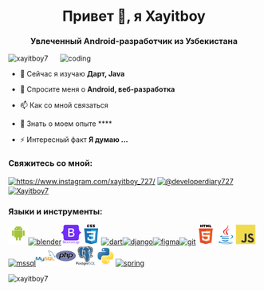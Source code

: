 <h1 align="center">Привет 👋, я Xayitboy</h1>
<h3 align="center">Увлеченный Android-разработчик из Узбекистана</h3>


<p> <img width="400" align="right"src="https://camo.githubusercontent.com/82f491f0f34bdd7b0082f9e122f254a05ac1e3eda4c974761727877fefd11350/68747470733a2f2f692e70696e696d672e636f6d2f6f726967696e616c732f65312f31662f38352f65313166383532396632313531633036383831656534633938616661656337322e676966" alt="coding" /> </p>
<p align="left"> <img src="https://komarev.com/ghpvc/?username=xayitboy7&label=Profile%20views&color=0e75b6&style=flat" alt="xayitboy7" /> </p>

- 🌱 Сейчас я изучаю **Дарт, Java**

- 💬 Спросите меня о **Android, веб-разработка**

- 📫 Как со мной связаться 

- 📄 Знать о моем опыте ****

- ⚡ Интересный факт **Я думаю ...**

<h3 align="left">Свяжитесь со мной:</h3>
<p align="left">
<a href="https://instagram.com/https://www.instagram.com/xayitboy_727/" target="blank"><img align="center" src="https://raw.githubusercontent.com/rahuldkjain/github-profile-readme-generator/master/src/images/icons/Social/instagram.svg" alt="https://www.instagram.com/xayitboy_727/" height="30" width="40" /></a>
<a href="https://www.youtube.com/c/@Developerdiary727" target="blank"><img align="center" src="https://raw.githubusercontent.com/rahuldkjain/github-profile-readme-generator/master/src/images/icons/Social/youtube.svg" alt="@developerdiary727" height="30" width="40" /></a>
<a href="https://discord.gg/Xayitboy7" target="blank"><img align="center" src="https://raw.githubusercontent.com/rahuldkjain/github-profile-readme-generator/master/src/images/icons/Social/discord.svg" alt="Xayitboy7" height="30" width="40" /></a></p>

<h3 align="left">Языки и инструменты:</h3>
<p align="left"><a href="https://developer.android.com" target="blank" rel="noreferrer"> <img src="https://raw.githubusercontent.com/devicons/devicon/master/icons/android/android-original-wordmark.svg" alt="android" width="40" height="40"/></a><a href="https://www.blender.org/" target="blank" rel="noreferrer"><img src="https://download.blender.org/branding/community/blender_community_badge_white.svg" alt="blender" width="40" height="40"/></a><a href="https://getbootstrap.com" target="_blank" rel="noreferrer"><img src="https://raw.githubusercontent.com/devicons/devicon/master/icons/bootstrap/bootstrap-plain-wordmark.svg" alt="bootstrap" width="40" height="40"/></a><a href="https://www.w3schools.com/css/" target="_blank" rel="noreferrer"><img src="https://raw.githubusercontent.com/devicons/devicon/master/icons/css3/css3-original-wordmark.svg" alt="css3" width="40" height="40"/></a><a href="https://dart.dev" target="_blank" rel="noreferrer"><img src="https://www.vectorlogo.zone/logos/dartlang/dartlang-icon.svg" alt="dart" width="40" height="40"/></a><a href="https://www .djangoproject.com/" target="_blank" rel="noreferrer"><img src="https://cdn.worldvectorlogo.com/logos/django.svg" alt="django" width="40" height= "40"/></a><a href="https://www.figma.com/" target="blank" rel="noreferrer"><img src="https://www.vectorlogo.zone/logos/figma/figma-icon.svg" alt="figma" width="40" height="40"/></a><a href="https://git-scm.com/" target= "blank" rel="noreferrer"><img src="https://www.vectorlogo.zone/logos/git-scm/git-scm-icon.svg" alt="git" width="40" height= "40"/></a><a href="https://www.w3.org/html/" target="_blank" rel="noreferrer"><img src="https://raw.githubusercontent.com/devicons/devicon/master/icons/html5/html5-original-wordmark.svg" alt="html5" width="40" height="40"/></a><a href="https:/ /www.java.com" target="blank" rel="noreferrer"><img src="https://raw.githubusercontent.com/devicons/devicon/master/icons/java/java-original.svg" alt="java " width="40" height="40"/></a><a href="https://developer.mozilla.org/en-US/docs/Web/JavaScript" target="_blank" rel=" noreferrer"><img src="https://raw.githubusercontent.com/devicons/devicon/master/icons/javascript/javascript-original.svg" alt="javascript" width="40" height="40"/></a><a href="https://www.microsoft.com/en-us/sql-server" target="_blank" rel="noreferrer"><img src="https://www.svgrepo.com/show/303229/microsoft-sql-server-logo.svg" alt="mssql" width="40" height="40"/></a><a href="https://www. mysql.com/" target="blank" rel="noreferrer"><img src="https://raw.githubusercontent.com/devicons/devicon/master/icons/mysql/mysql-original-wordmark.svg" alt ="mysql" width="40" height="40"/></a><a href="https://www.php.net" target="blank" rel="noreferrer"><img src="https://raw.githubusercontent.com/devicons/devicon/master/icons/php/php-original.svg" alt="php" width="40" height="40"/></a><a href="https://www.postgresql.org" target="_blank" rel="noreferrer"><img src="https://raw.githubusercontent.com/devicons/devicon/master/icons/postgresql/postgresql-original-wordmark.svg" alt="postgresql" width="40" height="40"/></a><a href="https://www.python.org" target="_blank" rel="noreferrer"><img src="https://raw.githubusercontent.com/devicons/devicon/master/icons/python/python-original.svg" alt="python" width="40" height="40" /></a><a href="https://spring.io/" target="blank" rel="noreferrer"><img src="https://www.vectorlogo.zone/logos/springio/springio-icon.svg" alt="spring" width="40" height="40"/></a></p> 

<p><img align="left" src="https://github-readme-stats.vercel.app/api/top-langs?username=xayitboy7&show_icons=true&locale=en&layout=compact" alt="xayitboy7" /></p>
